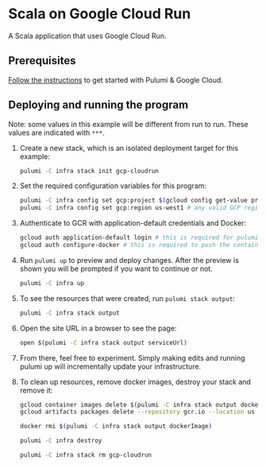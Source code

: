 # Scala on Google Cloud Run

A Scala application that uses Google Cloud Run.

## Prerequisites

[Follow the instructions](https://www.pulumi.com/docs/intro/cloud-providers/gcp/setup/) 
to get started with Pulumi & Google Cloud.

## Deploying and running the program

Note: some values in this example will be different from run to run.
These values are indicated with `***`.

1. Create a new stack, which is an isolated deployment target for this example:

   ```bash
   pulumi -C infra stack init gcp-cloudrun
   ```

2. Set the required configuration variables for this program:

   ```bash
   pulumi -C infra config set gcp:project $(gcloud config get-value project)
   pulumi -C infra config set gcp:region us-west1 # any valid GCP region here
   ```

3. Authenticate to GCR with application-default credentials and Docker:

   ```bash
   gcloud auth application-default login # this is required for pulumi to reach GCP
   gcloud auth configure-docker # this is required to push the container
   ```

4. Run `pulumi up` to preview and deploy changes. After the preview is shown
   you will be prompted if you want to continue or not.

   ```bash
   pulumi -C infra up
   ```

5. To see the resources that were created, run `pulumi stack output`:

   ```bash
   pulumi -C infra stack output
   ```

6. Open the site URL in a browser to see the page:

   ```bash
   open $(pulumi -C infra stack output serviceUrl)
   ```

7. From there, feel free to experiment. Simply making edits and running pulumi up will incrementally update your infrastructure.

8. To clean up resources, remove docker images, destroy your stack and remove it:

   ```bash
   gcloud container images delete $(pulumi -C infra stack output dockerImage)
   gcloud artifacts packages delete --repository gcr.io --location us gcp-cloudrun/app
   ```
   ```bash
   docker rmi $(pulumi -C infra stack output dockerImage)
   ```
   ```bash
   pulumi -C infra destroy
   ```
   ```bash
   pulumi -C infra stack rm gcp-cloudrun
   ```
